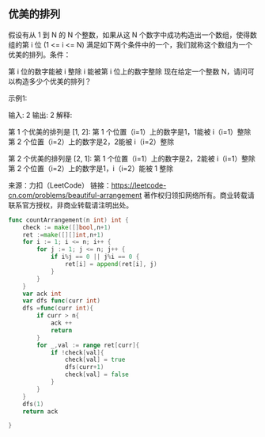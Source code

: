 ## 优美的排列

假设有从 1 到 N 的 N 个整数，如果从这 N 个数字中成功构造出一个数组，使得数组的第 i 位 (1 <= i <= N) 满足如下两个条件中的一个，我们就称这个数组为一个优美的排列。条件：

第 i 位的数字能被 i 整除
i 能被第 i 位上的数字整除
现在给定一个整数 N，请问可以构造多少个优美的排列？

示例1:

输入: 2
输出: 2
解释: 

第 1 个优美的排列是 [1, 2]:
  第 1 个位置（i=1）上的数字是1，1能被 i（i=1）整除
  第 2 个位置（i=2）上的数字是2，2能被 i（i=2）整除

第 2 个优美的排列是 [2, 1]:
  第 1 个位置（i=1）上的数字是2，2能被 i（i=1）整除
  第 2 个位置（i=2）上的数字是1，i（i=2）能被 1 整除

来源：力扣（LeetCode）
链接：https://leetcode-cn.com/problems/beautiful-arrangement
著作权归领扣网络所有。商业转载请联系官方授权，非商业转载请注明出处。

```go
func countArrangement(n int) int {
    check := make([]bool,n+1)
    ret :=make([][]int,n+1)
    for i := 1; i <= n; i++ {
        for j := 1; j <= n; j++ {
            if i%j == 0 || j%i == 0 {
                ret[i] = append(ret[i], j)
            }
        }
    }
    var ack int
    var dfs func(curr int)
    dfs =func(curr int){
        if curr > n{
            ack ++
            return
        }
        for _,val := range ret[curr]{
            if !check[val]{
                check[val] = true
                dfs(curr+1)
                check[val] = false 
            }
        }
    } 
    dfs(1)
    return ack

}

```
